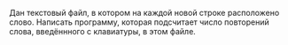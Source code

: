 Дан текстовый файл, в котором на каждой новой строке расположено слово. Написать программу, которая подсчитает число повторений слова, введённного с клавиатуры, в этом файле.

